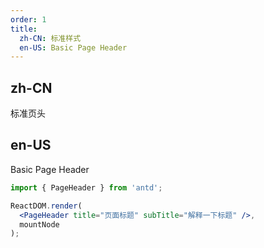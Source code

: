 ```yaml
---
order: 1
title:
  zh-CN: 标准样式
  en-US: Basic Page Header
---
```


## zh-CN

标准页头

## en-US

Basic Page Header

```jsx
import { PageHeader } from 'antd';

ReactDOM.render(
  <PageHeader title="页面标题" subTitle="解释一下标题" />,
  mountNode
);
```

<style>
.ant-pageheader {
  border: 1px solid rgb(235, 237, 240);
}
<style>
